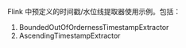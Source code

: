 Flink 中预定义的时间戳/水位线提取器使用示例。包括：

1. BoundedOutOfOrdernessTimestampExtractor
2. AscendingTimestampExtractor